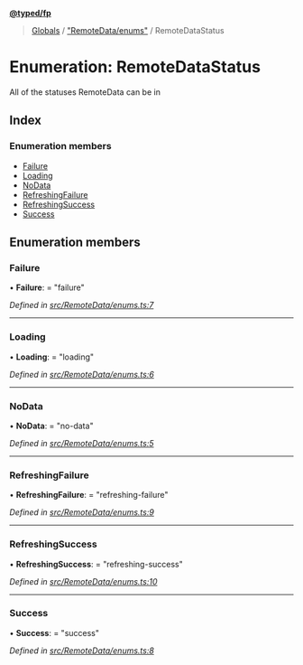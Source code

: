**[@typed/fp](../README.md)**

> [Globals](../globals.md) / ["RemoteData/enums"](../modules/_remotedata_enums_.md) / RemoteDataStatus

# Enumeration: RemoteDataStatus

All of the statuses RemoteData can be in

## Index

### Enumeration members

* [Failure](_remotedata_enums_.remotedatastatus.md#failure)
* [Loading](_remotedata_enums_.remotedatastatus.md#loading)
* [NoData](_remotedata_enums_.remotedatastatus.md#nodata)
* [RefreshingFailure](_remotedata_enums_.remotedatastatus.md#refreshingfailure)
* [RefreshingSuccess](_remotedata_enums_.remotedatastatus.md#refreshingsuccess)
* [Success](_remotedata_enums_.remotedatastatus.md#success)

## Enumeration members

### Failure

•  **Failure**:  = "failure"

*Defined in [src/RemoteData/enums.ts:7](https://github.com/TylorS/typed-fp/blob/41076ce/src/RemoteData/enums.ts#L7)*

___

### Loading

•  **Loading**:  = "loading"

*Defined in [src/RemoteData/enums.ts:6](https://github.com/TylorS/typed-fp/blob/41076ce/src/RemoteData/enums.ts#L6)*

___

### NoData

•  **NoData**:  = "no-data"

*Defined in [src/RemoteData/enums.ts:5](https://github.com/TylorS/typed-fp/blob/41076ce/src/RemoteData/enums.ts#L5)*

___

### RefreshingFailure

•  **RefreshingFailure**:  = "refreshing-failure"

*Defined in [src/RemoteData/enums.ts:9](https://github.com/TylorS/typed-fp/blob/41076ce/src/RemoteData/enums.ts#L9)*

___

### RefreshingSuccess

•  **RefreshingSuccess**:  = "refreshing-success"

*Defined in [src/RemoteData/enums.ts:10](https://github.com/TylorS/typed-fp/blob/41076ce/src/RemoteData/enums.ts#L10)*

___

### Success

•  **Success**:  = "success"

*Defined in [src/RemoteData/enums.ts:8](https://github.com/TylorS/typed-fp/blob/41076ce/src/RemoteData/enums.ts#L8)*
